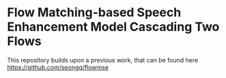 # Flow Matching-based Speech Enhancement Model Cascading Two Flows

This repository builds upon a previous work, that can be found here https://github.com/seongq/flowmse